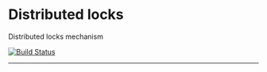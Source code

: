 # Distributed locks 

Distributed locks mechanism

[![Build Status](https://travis-ci.com/sczarnop/distributed-locks.svg?branch=master)](https://travis-ci.com/sczarnop/distributed-locks)

---

 